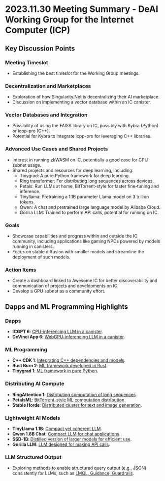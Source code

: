 # 2023.11.30 Meeting Summary - DeAI Working Group for the Internet Computer (ICP)

## Key Discussion Points

### Meeting Timeslot
- Establishing the best timeslot for the Working Group meetings.

### Decentralization and Marketplaces
- Exploration of how Singularity.Net is decentralizing their AI marketplace.
- Discussion on implementing a vector database within an IC canister.

### Vector Databases and Integration
- Possibility of using the FAISS library on IC, possibly with Kybra (Python) or icpp-pro (C++).
- Potential for Kybra to integrate icpp-pro for leveraging C++ libraries.

### Advanced Use Cases and Shared Projects
- Interest in running zkWASM on IC, potentially a good case for GPU subnet usage.
- Shared projects and resources for deep learning, including:
  - Tinygrad: A pure Python framework for deep learning.
  - Ring transformer: For distributing long sequences across devices.
  - Petals: Run LLMs at home, BitTorrent-style for faster fine-tuning and inference.
  - Tinyllama: Pretraining a 1.1B parameter Llama model on 3 trillion tokens.
  - Qwen: A chat and pretrained large language model by Alibaba Cloud.
  - Gorilla LLM: Trained to perform API calls, potential for running on IC.

### Goals
- Showcase capabilities and progress within and outside the IC community, including applications like gaming NPCs powered by models running in canisters.
- Focus on stable diffusion with smaller models and streamline the deployment of such models.

### Action Items
- Create a dashboard linked to Awesome IC for better discoverability and communication of projects and developments on IC.
- Develop a GPU subnet as a community effort.

## Dapps and ML Programming Highlights

### Dapps
- **ICGPT 6**: [CPU-inferencing LLM in a canister](https://icgpt.icpp.world/).
- **DeVinci App 6**: [WebGPU-inferencing LLM in a canister](https://x6occ-biaaa-aaaai-acqzq-cai.icp0.io/).

### ML Programming
- **C++ CDK 1**: [Integrating C++ dependencies and models](https://docs.icpp.world/index.html).
- **Rust Burn 2**: [ML framework developed in Rust](https://github.com/Tracel-AI/burn).
- **Tinygrad 1**: [ML framework in pure Python](https://github.com/tinygrad/tinygrad).

### Distributing AI Compute
- **RingAttention 1**: [Distributing computation of long sequences](https://arxiv.org/abs/2310.01889).
- **PetalsML**: [BitTorrent-style ML computation distribution](https://github.com/bigscience-workshop/petals).
- **Stable Horde**: [Distributed cluster for text and image generation](https://stablehorde.net/).

### Lightweight AI Models
- **TinyLlama 1.1B**: [Compact yet coherent LLM](https://github.com/jzhang38/TinyLlama).
- **Qwen 1.8B Chat**: [Compact LLM for chat applications](https://huggingface.co/Qwen/Qwen-1_8B-Chat).
- **SSD-1B**: [Distilled version of larger models for efficient use](https://huggingface.co/segmind/SSD-1B).
- **Gorilla LLM**: [LLM designed for making API calls](https://gorilla.cs.berkeley.edu/).

### LLM Structured Output
- Exploring methods to enable structured query output (e.g., JSON) consistently for LLMs, such as [LMQL, Guidance, Guardrails](https://github.com/guidance-ai/guidance).

